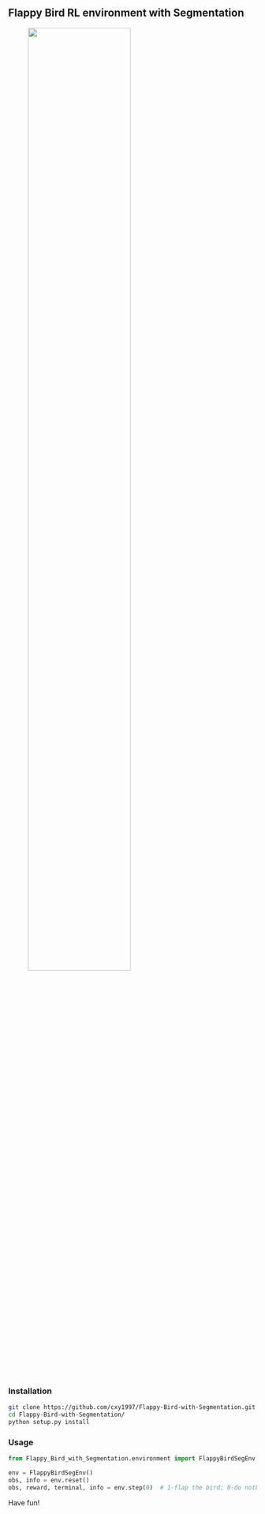 ## Flappy Bird RL environment with Segmentation
<figure class="half">
    <img src="./images/demo.gif" width="70%">
</figure>

### Installation
```bash
git clone https://github.com/cxy1997/Flappy-Bird-with-Segmentation.git
cd Flappy-Bird-with-Segmentation/
python setup.py install
```

### Usage
```python
from Flappy_Bird_with_Segmentation.environment import FlappyBirdSegEnv

env = FlappyBirdSegEnv()
obs, info = env.reset()
obs, reward, terminal, info = env.step(0)  # 1-flap the bird; 0-do nothing
```

Have fun!
